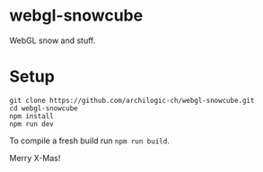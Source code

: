webgl-snowcube
==============

WebGL snow and stuff.

# Setup

```shell
git clone https://github.com/archilogic-ch/webgl-snowcube.git
cd webgl-snowcube
npm install
npm run dev
```

To compile a fresh build run `npm run build`.

Merry X-Mas!
